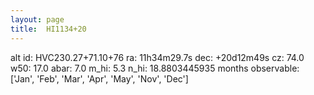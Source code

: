 ```yaml
---
layout: page
title:  HI1134+20
--- 
```

alt id: HVC230.27+71.10+76
ra: 11h34m29.7s
dec: +20d12m49s
cz: 74.0
w50: 17.0
abar: 7.0
m_hi: 5.3
n_hi: 18.8803445935
months observable: ['Jan', 'Feb', 'Mar', 'Apr', 'May', 'Nov', 'Dec']
